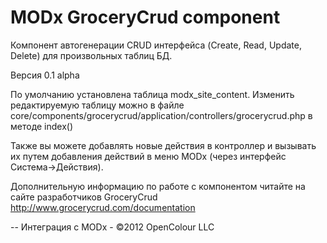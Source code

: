 MODx GroceryCrud component
==========================

Компонент автогенерации CRUD интерфейса (Create, Read, Update, Delete) для произвольных таблиц БД.

Версия 0.1 alpha

По умолчанию установлена таблица modx_site_content.
Изменить редактируемую таблицу можно в файле core/components/grocerycrud/application/controllers/grocerycrud.php в методе index()

Также вы можете добавлять новые действия в контроллер и вызывать их путем добавления действий в меню MODx (через интерфейс Система->Действия).

Дополнительную информацию по работе с компонентом читайте на сайте разработчиков GroceryCrud
http://www.grocerycrud.com/documentation

--
Интеграция с MODx - ©2012 OpenColour LLC